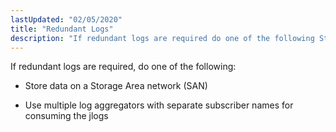 ```yaml
---
lastUpdated: "02/05/2020"
title: "Redundant Logs"
description: "If redundant logs are required do one of the following Store data on a Storage Area network SAN Use multiple log aggregators with separate subscriber names for consuming the jlogs..."
---
```


If redundant logs are required, do one of the following:

*   Store data on a Storage Area network (SAN)

*   Use multiple log aggregators with separate subscriber names for consuming the jlogs